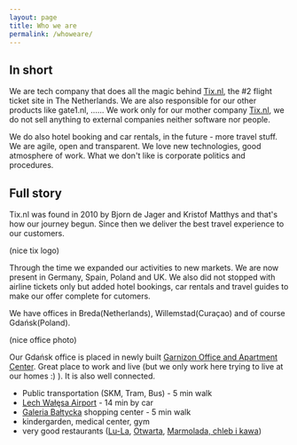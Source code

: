 ```yaml
---
layout: page
title: Who we are
permalink: /whoweare/
---
```

## In short

We are tech company that does all the magic behind [Tix.nl](tix.nl), the #2 flight ticket site in The Netherlands. We are also responsible for our other products like gate1.nl, ...... We work only for our mother company [Tix.nl](tix.nl), we do not sell anything to external companies neither software nor people.

We do also hotel booking and car rentals, in the future - more travel stuff. We are agile, open and transparent. We love new technologies, good atmosphere of work. What we don't like is corporate politics and procedures.

## Full story

Tix.nl was found in 2010 by Bjorn de Jager and Kristof Matthys and that's how our journey begun. Since then we deliver the best travel experience to our customers. 

(nice tix logo)

Through the time we expanded our activities to new markets. We are now present in Germany, Spain, Poland and UK. We also did not stopped with airline tickets only but added hotel bookings, car rentals and travel guides to make our offer complete for cutomers.

We have offices in Breda(Netherlands), Willemstad(Curaçao) and of course Gdańsk(Poland).

(nice office photo)

Our Gdańsk office is placed in newly built [Garnizon Office and Apartment Center](http://garnizon.pl/obiekty-biurowe.html). Great place to work and live (but we only work here trying to live at our homes :) ). It is also well connected.

+ Public transportation (SKM, Tram, Bus) - 5 min walk
+ [Lech Wałęsa Airport](http://www.lechwalesaairport.pl) - 14 min by car
+ [Galeria Bałtycka](http://www.galeriabaltycka.pl/en/) shopping center - 5 min walk
+ kindergarden, medical center, gym
+ very good restaurants ([Lu-La](https://www.facebook.com/lulagdansk), [Otwarta](https://www.facebook.com/otwArtagaleriasmaku/timeline), [Marmolada, chleb i kawa](http://www.marmoladachlebikawa.pl))



